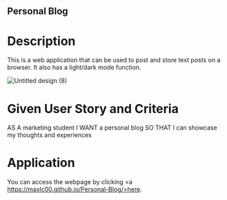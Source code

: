 ## Personal Blog

# Description
This is a web application that can be used to post and store text posts on a browser. It also has a light/dark mode function.

![Untitled design (8)](https://github.com/MaxLC00/Personal-Blog/assets/167907843/e4c12a15-f189-4ab4-8c94-ecf76caf0e53)

# Given User Story and Criteria

AS A marketing student
I WANT a personal blog
SO THAT I can showcase my thoughts and experiences


# Application
You can access the webpage by clicking <a https://maxlc00.github.io/Personal-Blog/>here</a>.
